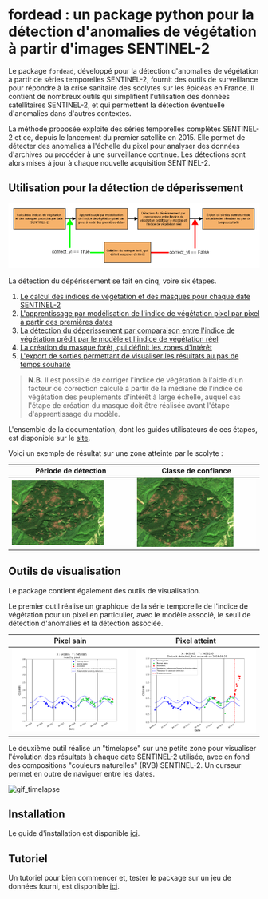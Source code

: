 # fordead : un package python pour la détection d'anomalies de végétation à partir d'images SENTINEL-2

Le package `fordead`, développé pour la détection d'anomalies de végétation à partir de séries temporelles SENTINEL-2, fournit des outils de surveillance pour répondre à la crise sanitaire des scolytes sur les épicéas en France. Il contient de nombreux outils qui simplifient l'utilisation des données satellitaires SENTINEL-2, et qui permettent la détection éventuelle d'anomalies dans d'autres contextes. 

La méthode proposée exploite des séries temporelles complètes SENTINEL-2 et ce, depuis le lancement du premier satellite en 2015. Elle permet de détecter des anomalies à l'échelle du pixel pour analyser des données d'archives ou procéder à une surveillance continue. Les détections sont alors mises à jour à chaque nouvelle acquisition SENTINEL-2.

## Utilisation pour la détection de déperissement

![diagramme_general_french](docs/user_guides/french/Diagrams/Diagramme_general.png "diagramme_general_french")

La détection du dépérissement se fait en cinq, voire six étapes.
1. [Le calcul des indices de végétation et des masques pour chaque date SENTINEL-2](https://fordead.gitlab.io/fordead_package/docs/user_guides/french/01_compute_masked_vegetationindex/)
2. [L'apprentissage par modélisation de l'indice de végétation pixel par pixel à partir des premières dates](https://fordead.gitlab.io/fordead_package/docs/user_guides/french/02_train_model/)
3. [La détection du déperissement par comparaison entre l'indice de végétation prédit par le modèle et l'indice de végétation réel](https://fordead.gitlab.io/fordead_package/docs/user_guides/french/03_dieback_detection/)
4. [La création du masque forêt, qui définit les zones d'intérêt](https://fordead.gitlab.io/fordead_package/docs/user_guides/french/04_compute_forest_mask/)
5. [L'export de sorties permettant de visualiser les résultats au pas de temps souhaité](https://fordead.gitlab.io/fordead_package/docs/user_guides/french/05_export_results/)

> **N.B.** Il est possible de corriger l'indice de végétation à l'aide d'un facteur de correction calculé à partir de la médiane de l'indice de végétation des peuplements d'intérêt à large échelle, auquel cas l'étape de création du masque doit être réalisée avant l'étape d'apprentissage du modèle.

L'ensemble de la documentation, dont les guides utilisateurs de ces étapes, est disponible sur le [site](https://fordead.gitlab.io/fordead_package/).

Voici un exemple de résultat sur une zone atteinte par le scolyte :

Période de détection | Classe de confiance
:-------------------------:|:-------------------------:
![gif_results_original](docs/Tutorial/Figures/gif_results_original.gif "gif_results_original") | ![gif_results_confidence](docs/Tutorial/Figures/gif_results_confidence.gif "gif_results_confidence")

## Outils de visualisation

Le package contient également des outils de visualisation. 

Le premier outil réalise un graphique de la série temporelle de l'indice de végétation pour un pixel en particulier, avec le modèle associé, le seuil de détection d'anomalies et la détection associée.

Pixel sain | Pixel atteint
:-------------------------:|:-------------------------:
![graph_healthy](docs/Tutorial/Figures/graph_healthy.png "graph_healthy") | ![graph_dieback](docs/Tutorial/Figures/graph_dieback.png "graph_dieback")

Le deuxième outil réalise un "timelapse" sur une petite zone pour visualiser l'évolution des résultats à chaque date SENTINEL-2 utilisée, avec en fond des compositions "couleurs naturelles" (RVB) SENTINEL-2. Un curseur permet en outre de naviguer entre les dates. 

![gif_timelapse](docs/Tutorial/Figures/gif_timelapse.gif "gif_timelapse")

## Installation

Le guide d'installation est disponible [ici](https://fordead.gitlab.io/fordead_package/docs/Installation/).

## Tutoriel

Un tutoriel pour bien commencer et, tester le package sur un jeu de données fourni, est disponible [ici](https://fordead.gitlab.io/fordead_package/docs/Tutorial/00_Intro/).
